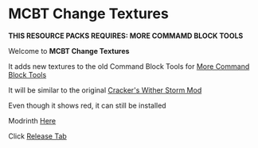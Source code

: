 # MCBT Change Textures
**THIS RESOURCE PACKS REQUIRES: MORE COMMAMD BLOCK TOOLS**

Welcome to **MCBT Change Textures**

It adds new textures to the old Command Block Tools for [More Command Block Tools](https://legacy.curseforge.com/minecraft/mc-mods/more-command-block-tools)

It will be similar to the original [Cracker's Wither Storm Mod](https://legacy.curseforge.com/minecraft/mc-mods/crackers-wither-storm-mod)

Even though it shows red, it can still be installed

Modrinth [Here](https://modrinth.com/resourcepack/mcbt-change-textures)

Click [Release Tab](https://github.com/SuperHero2010/MCBT-Change-Textures/releases/tag/1)
